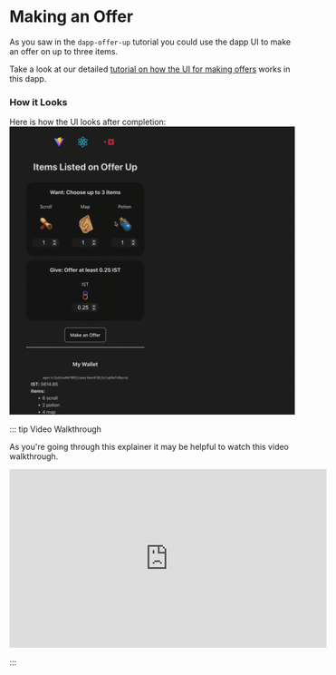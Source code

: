 # Making an Offer

As you saw in the `dapp-offer-up` tutorial you could use the dapp UI to make an offer on up to three items.

Take a look at our detailed [tutorial on how the UI for making offers](https://docs.agoric.com/guides/getting-started/ui-tutorial/making-an-offer.html) works in this dapp.

### How it Looks

Here is how the UI looks after completion:
![The UI look after completing the UI tutorial](./assets/dapp-offer-up-run.gif)

::: tip Video Walkthrough

As you're going through this explainer it may be helpful to watch this video walkthrough.

<ClientOnly>
<iframe width="560" height="315" src="https://www.youtube.com/embed/Wy13GLmujhA" title="YouTube video player" frameborder="0" allow="accelerometer; autoplay; clipboard-write; encrypted-media; gyroscope; picture-in-picture" allowfullscreen></iframe>
</ClientOnly>

:::
